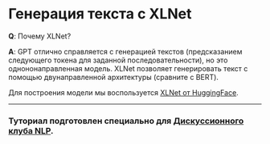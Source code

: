 # Генерация текста с XLNet

**Q**: Почему XLNet?

**A**: GPT отлично справляется с генерацией текстов (предсказанием следующего токена для заданной последовательности), но это однононаправленная модель. XLNet позволяет генерировать текст с помощью двунаправленной архитектуры (сравните с BERT). 

Для построения модели мы воспользуется [XLNet от HuggingFace](https://huggingface.co/transformers/model_doc/xlnet.html).

______

### Туториал подготовлен специально для [Дискуссионного клуба NLP](https://vk.com/nlp_discussion).
